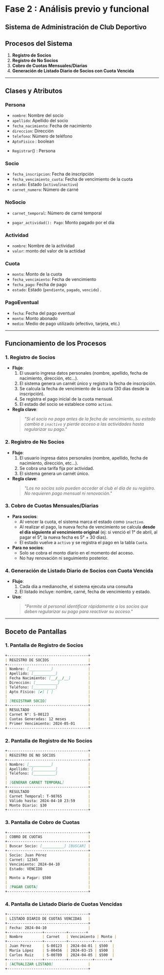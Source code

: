 # Fase 2 : Análisis previo y funcional
## Sistema de Administración de Club Deportivo

## Procesos del Sistema
1. **Registro de Socios**  
2. **Registro de No Socios**  
3. **Cobro de Cuotas Mensuales/Diarias**  
4. **Generación de Listado Diario de Socios con Cuota Vencida**  

---

## Clases y Atributos

### Persona
- `nombre`: Nombre del socio  
- `apellido`: Apellido del socio  
- `fecha_nacimiento`: Fecha de nacimiento  
- `direccion`: Dirección  
- `telefono`: Número de teléfono  
- `AptoFisico` : boolean
+ `Registrar`() : Persona 

### Socio
- `fecha_inscripcion`: Fecha de inscripción  
- `fecha_vencimiento_cuota`: Fecha de vencimiento de la cuota  
- `estado`: Estado (`activo`/`inactivo`)  
- `carnet_numero`: Número de carné  

### NoSocio
- `carnet_temporal`: Número de carné temporal  
+ `pagar_actividad(): Pago`: Monto pagado por el día  

### Actividad
- `nombre`: Nombre de la actividad  
- `valor`: monto del valor de la actiidad  

### Cuota
- `monto`: Monto de la cuota  
- `fecha_vencimiento`: Fecha de vencimiento  
- `fecha_pago`: Fecha de pago  
- `estado`: Estado (`pendiente`, `pagado`, `vencido`)  .

### PagoEventual
- `fecha`: Fecha del pago eventual  
- `monto`: Monto abonado  
- `medio`: Medio de pago utilizado (efectivo, tarjeta, etc.)  

---

## Funcionamiento de los Procesos

### 1. Registro de Socios
- **Flujo**:  
  1. El usuario ingresa datos personales (nombre, apellido, fecha de nacimiento, dirección, etc...).  
  2. El sistema genera un carnét único y registra la fecha de inscripción.  
  3. Se calcula la fecha de vencimiento de la cuota (30 días desde la inscripción).  
  4. Se registra el pago inicial de la cuota mensual.  
  5. El estado del socio se establece como `activo`.  
- **Regla clave**:  
  > *"Si el socio no paga antes de la fecha de vencimiento, su estado cambia a `inactivo` y pierde acceso a las actividades hasta regularizar su pago."*

### 2. Registro de No Socios
- **Flujo**:  
  1. El usuario ingresa datos personales (nombre, apellido, fecha de nacimiento, dirección, etc...).   
  2. Se cobra una tarifa fija por actividad.  
  3. El sistema genera un carnét único.  
- **Regla clave**:  
  > *"Los no socios solo pueden acceder al club el día de su registro. No requieren pago mensual ni renovación."*

### 3. Cobro de Cuotas Mensuales/Diarias
- **Para socios**:  
  - Al vencer la cuota, el sistema marca el estado como `inactivo`.  
  - Al realizar el pago, la nueva fecha de vencimiento se calcula **desde el día siguiente al vencimiento original** (ej: si venció el 1° de abril, al pagar el 5°, la nueva fecha es 5° + 30 días).  
  - El estado vuelve a `activo` y se registra el pago en la tabla `Cuota`.  
- **Para no socios**:  
  - Solo se cobra el monto diario en el momento del acceso.  
  - No hay renovación ni seguimiento posterior.  

### 4. Generación de Listado Diario de Socios con Cuota Vencida
- **Flujo**:  
  1. Cada día a medianoche, el sistema ejecuta una consulta 
  2. El listado incluye: nombre, carné, fecha de vencimiento y estado.  
- **Uso**:  
  > *"Permite al personal identificar rápidamente a los socios que deben regularizar su pago para reactivar su acceso."*

---

## Boceto de Pantallas

### 1. Pantalla de Registro de Socios
```markdown
+-------------------------------------+
| REGISTRO DE SOCIOS                  |
+-------------------------------------+
| Nombre: [__________]                |
| Apellido: [__________]              |
| Fecha Nacimiento: [__/__/__]        |
| Dirección: [__________]             |
| Teléfono: [__________]              |
| Apto Físico: [✔] [ ]                |
|                                     |
| [REGISTRAR SOCIO]                   |
+-------------------------------------+
| RESULTADO                           |
| Carnet N°: S-00123                  |
| Cuotas Generadas: 12 meses          |
| Primer Vencimiento: 2024-05-01      |
+-------------------------------------+
```

### 2. Pantalla de Registro de No Socios
```markdown
+-------------------------------------+
| REGISTRO DE NO SOCIOS               |
+-------------------------------------+
| Nombre: [__________]                |
| Apellido: [__________]              |
| Teléfono: [__________]              |
|                                     |
| [GENERAR CARNET TEMPORAL]           |
+-------------------------------------+
| RESULTADO                           |
| Carnet Temporal: T-98765            |
| Válido hasta: 2024-04-10 23:59      |
| Monto Diario: $30                   |
+-------------------------------------+
```

### 3. Pantalla de Cobro de Cuotas
```markdown
+-------------------------------------+
| COBRO DE CUOTAS                     |
+-------------------------------------+
| Buscar Socio: [__________] [BUSCAR] |
+-------------------------------------+
| Socio: Juan Pérez                   |
| Carnet: 12345                       |
| Vencimiento: 2024-04-10             |
| Estado: VENCIDO                     |
|                                     |
| Monto a Pagar: $500                 |
|                                     |
| [PAGAR CUOTA]                       |
+-------------------------------------+
```

### 4. Pantalla de Listado Diario de Cuotas Vencidas
```markdown
+-------------------------------------+
| LISTADO DIARIO DE CUOTAS VENCIDAS   |
+-------------------------------------+
| Fecha: 2024-04-10                   |
+----------------+----------+--------+
| Nombre         | Carnet   | Vencimiento | Monto |
+----------------+----------+-----------+-------+
| Juan Pérez     | S-00123  | 2024-04-01 | $500  |
| María López    | S-00456  | 2024-03-15 | $500  |
| Carlos Ruiz    | S-00789  | 2024-04-05 | $500  |
+----------------+----------+-----------+-------+
| [ACTUALIZAR LISTADO]                |
+-------------------------------------+
```